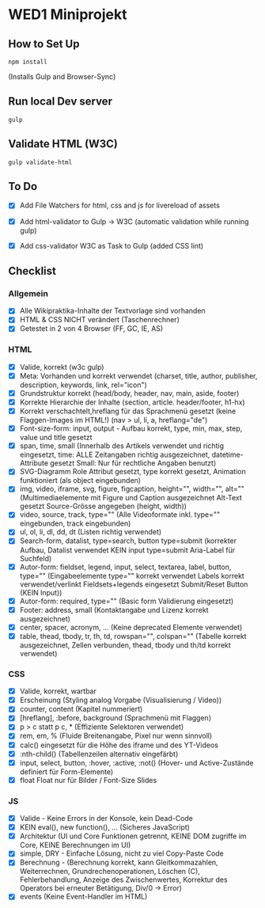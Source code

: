 # WED1 Miniprojekt

## How to Set Up

```
npm install
```
(Installs Gulp and Browser-Sync)


## Run local Dev server

```
gulp
```

## Validate HTML (W3C)
```
gulp validate-html
```

## To Do

- [x] Add File Watchers for html, css and js for livereload of assets
- [x] Add html-validator to Gulp -> W3C (automatic validation while running gulp)
- [x] Add css-validator W3C as Task to Gulp (added CSS lint)


## Checklist

### Allgemein

- [x] Alle Wikipraktika-Inhalte der Textvorlage sind vorhanden
- [x] HTML & CSS NICHT verändert (Taschenrechner)
- [x] Getestet in 2 von 4 Browser (FF, GC, IE, AS)

### HTML

- [x] Valide, korrekt (w3c gulp)
- [x] Meta: Vorhanden und korrekt verwendet (charset, title, author, publisher, description, keywords, link, rel="icon")
- [x] Grundstruktur korrekt (head/body, header, nav, main, aside, footer)
- [x] Korrekte Hierarchie der Inhalte (section, article. header/footer, h1-hx)
- [x] Korrekt verschachtelt,hreflang für das Sprachmenü gesetzt (keine Flaggen-Images im HTML!) (nav > ul, li, a, hreflang="de")
- [x] Font-size-form: input, output - Aufbau korrekt, type, min, max, step, value und title gesetzt
- [x] span, time, small (Innerhalb des Artikels verwendet und richtig eingesetzt,
time: ALLE Zeitangaben richtig ausgezeichnet, datetime-Attribute gesetzt
Small: Nur für rechtliche Angaben benutzt)
- [x] SVG-Diagramm Role Attribut gesetzt, type korrekt gesetzt, Animation funktioniert (als object eingebunden)
- [x] img, video, iframe, svg, figure, figcaption, height="", width="", alt="" (Multimediaelemente mit Figure und Caption ausgezeichnet Alt-Text gesetzt Source-Grösse angegeben (height, width))
- [x] video, source, track, type="" (Alle Videoformate inkl. type="" eingebunden, track eingebunden)
- [x] ul, ol, li, dl, dd, dt (Listen richtig verwendet)
- [x] Search-form, datalist, type=search, button type=submit (korrekter Aufbau, Datalist verwendet
KEIN input type=submit Aria-Label für Suchfeld)
- [x] Autor-form: fieldset, legend, input, select, textarea, label, button, type="" (Eingabeelemente type="" korrekt verwendet Labels korrekt verwendet/verlinkt Fieldsets+legends eingesetzt Submit/Reset Button (KEIN Input))
- [x] Autor-form: required, type="" (Basic form Validierung eingesetzt)
- [x] Footer: address, small	(Kontaktangabe und Lizenz korrekt ausgezeichnet)
- [x] center, spacer, acronym, ...	(Keine deprecated Elemente verwendet)
- [x] table, thead, tbody, tr, th, td, rowspan="", colspan="" (Tabelle korrekt ausgezeichnet, Zellen verbunden, thead, tbody und th/td korrekt verwendet)

### CSS
- [x] Valide, korrekt, wartbar
- [x] Erscheinung (Styling analog Vorgabe (Visualisierung / Video))
- [x] counter, content (Kapitel nummeriert)
- [x] [hreflang], :before, background (Sprachmenü mit Flaggen)
- [x] p > c statt p c, * (Effiziente Selektoren verwendet)
- [x] rem, em, % (Fluide Breitenangabe, Pixel nur wenn sinnvoll)
- [x] calc() eingesetzt für die Höhe des iframe und des YT-Videos
- [x] :nth-child() (Tabellenzeilen alternativ eingefärbt)
- [x] input, select, button, :hover, :active, :not() (Hover- und Active-Zustände definiert für Form-Elemente)
- [x] float Float nur für Bilder / Font-Size Slides

### JS
- [x] Valide - Keine Errors in der Konsole, kein Dead-Code
- [x] KEIN eval(), new function(), ... (Sicheres JavaScript)
- [x] Architektur (UI und Core Funktionen getrennt, KEINE DOM zugriffe im Core, KEINE Berechnungen im UI)
- [x] simple, DRY - Einfache Lösung, nicht zu viel Copy-Paste Code
- [x] Berechnung - (Berechnung korrekt, kann Gleitkommazahlen, Weiterrechnen, Grundrechenoperationen, Löschen (C), Fehlerbehandlung, Anzeige des Zwischenwertes, Korrektur des Operators bei erneuter Betätigung, Div/0 -> Error)
- [x] events (Keine Event-Handler im HTML)
